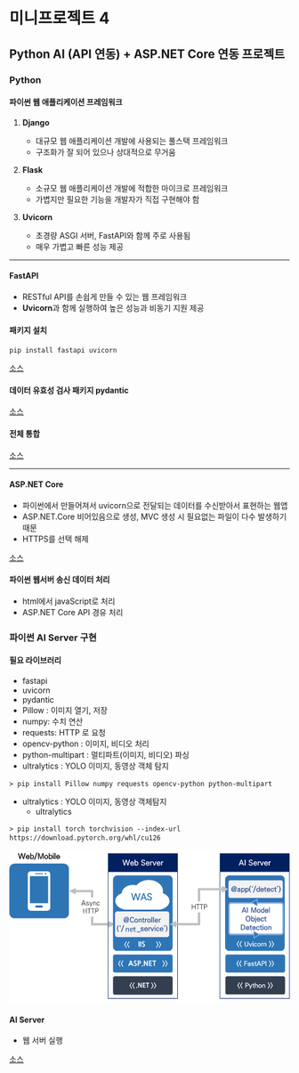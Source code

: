 # 미니프로젝트 4

## Python AI (API 연동) + ASP.NET Core 연동 프로젝트

### Python

#### 파이썬 웹 애플리케이션 프레임워크
1. **Django**  
   - 대규모 웹 애플리케이션 개발에 사용되는 풀스택 프레임워크  
   - 구조화가 잘 되어 있으나 상대적으로 무거움  

2. **Flask**  
   - 소규모 웹 애플리케이션 개발에 적합한 마이크로 프레임워크  
   - 가볍지만 필요한 기능을 개발자가 직접 구현해야 함  

3. **Uvicorn**  
   - 초경량 ASGI 서버, FastAPI와 함께 주로 사용됨  
   - 매우 가볍고 빠른 성능 제공  

---

#### FastAPI
- RESTful API를 손쉽게 만들 수 있는 웹 프레임워크  
- **Uvicorn**과 함께 실행하여 높은 성능과 비동기 지원 제공  

#### 패키지 설치
```shell
pip install fastapi uvicorn
```

[소스](./pythonAI/step1/main01.py)

#### 데이터 유효성 검사 패키지 pydantic

[소스](./pythonAI/step1/main02.py)

#### 전체 통합 

[소스](./pythonAI/step1/main03.py)

---

#### ASP.NET Core
- 파이썬에서 만들어져서 uvicorn으로 전달되는 데이터를 수신받아서 표현하는 웹앱
- ASP.NET.Core 비어있음으로 생성, MVC 생성 시 필요없는 파일이 다수 발생하기 때문
- HTTPS를 선택 해제

[소스](./backend/ASPWebSolution/TestWebApp/Program.cs)

#### 파이썬 웹서버 송신 데이터 처리
- html에서 javaScript로 처리
- ASP.NET Core API 경유 처리


### 파이썬 AI Server 구현

#### 필요 라이브러리
- fastapi
- uvicorn
- pydantic
- Pillow : 이미지 열기, 저장 
- numpy: 수치 연산
- requests: HTTP 로 요청
- opencv-python : 이미지, 비디오 처리
- python-multipart : 멀티파트(이미지, 비디오) 파싱
- ultralytics : YOLO 이미지, 동영상 객체 탐지

```shell
> pip install Pillow numpy requests opencv-python python-multipart
```

- ultralytics : YOLO 이미지, 동영상 객체탐지
    - ultralytics 
```shell
> pip install torch torchvision --index-url https://download.pytorch.org/whl/cu126
```
<img src="../image/mp0019.png" width="600">


#### AI Server
- 웹 서버 실행

[소스](./pythonAI/step2/main01.py)
